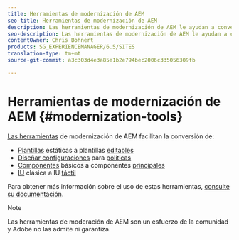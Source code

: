 ```yaml
---
title: Herramientas de modernización de AEM
seo-title: Herramientas de modernización de AEM
description: Las herramientas de modernización de AEM le ayudan a convertir sus funciones heredadas de AEM en la tecnología más reciente
seo-description: Las herramientas de modernización de AEM le ayudan a convertir fácilmente sus funciones heredadas de AEM en la tecnología más reciente
contentOwner: Chris Bohnert
products: SG_EXPERIENCEMANAGER/6.5/SITES
translation-type: tm+mt
source-git-commit: a3c303d4e3a85e1b2e794bec2006c335056309fb

---
```



# Herramientas de modernización de AEM {#modernization-tools}

[Las herramientas](http://opensource.adobe.com/aem-modernize-tools/) de modernización de AEM facilitan la conversión de:

* [Plantillas](page-templates-static.md) estáticas a plantillas [editables](page-templates-editable.md)
* [Diseñar configuraciones](page-templates-static.md) para [políticas](page-templates-editable.md)
* [Componentes](/help/sites-authoring/default-components-foundation.md) básicos a componentes [principales](https://docs.adobe.com/content/help/en/experience-manager-core-components/using/introduction.html)
* [IU](website.md) clásica a IU [táctil](touch-ui-concepts.md)

Para obtener más información sobre el uso de estas herramientas, [consulte su documentación](http://opensource.adobe.com/aem-modernize-tools/).

>[!NOTE]
>
>Las herramientas de moderación de AEM son un esfuerzo de la comunidad y Adobe no las admite ni garantiza.